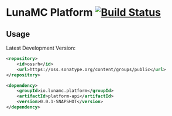 # LunaMC Platform [![Build Status](https://travis-ci.org/LunaMC/platform.svg?branch=master)](https://travis-ci.org/LunaMC/platform)

## Usage

Latest Development Version:

```xml
<repository>
    <id>ossrh</id>
    <url>https://oss.sonatype.org/content/groups/public</url>
</repository>
```

```xml
<dependency>
    <groupId>io.lunamc.platform</groupId>
    <artifactId>platform-api</artifactId>
    <version>0.0.1-SNAPSHOT</version>
</dependency>
```
